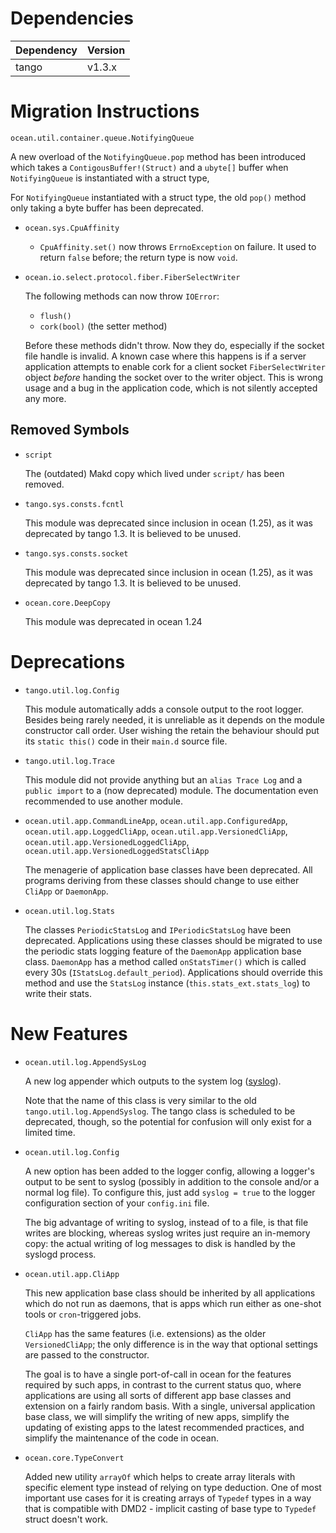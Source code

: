 Dependencies
============

Dependency | Version
-----------|---------
tango      | v1.3.x

Migration Instructions
======================

`ocean.util.container.queue.NotifyingQueue`

  A new overload of the `NotifyingQueue.pop` method has been introduced which
  takes a `ContigousBuffer!(Struct)` and a `ubyte[]` buffer when
  `NotifyingQueue` is instantiated with a struct type,

  For `NotifyingQueue` instantiated with a struct type, the old `pop()`
  method only taking a byte buffer has been deprecated.

* `ocean.sys.CpuAffinity`

  - `CpuAffinity.set()` now throws `ErrnoException` on failure. It used to
    return `false` before; the return type is now `void`.

* `ocean.io.select.protocol.fiber.FiberSelectWriter`

  The following methods can now throw `IOError`:

    * `flush()`
    * `cork(bool)` (the setter method)

  Before these methods didn't throw. Now they do, especially if the socket file
  handle is invalid. A known case where this happens is if a server application
  attempts to enable cork for a client socket `FiberSelectWriter` object
  *before* handing the socket over to the writer object. This is wrong usage and
  a bug in the application code, which is not silently accepted any more.

Removed Symbols
---------------

* `script`

  The (outdated) Makd copy which lived under `script/` has been removed.


* `tango.sys.consts.fcntl`

  This module was deprecated since inclusion in ocean (1.25), as it was deprecated
  by tango 1.3. It is believed to be unused.

* `tango.sys.consts.socket`

  This module was deprecated since inclusion in ocean (1.25), as it was deprecated
  by tango 1.3. It is believed to be unused.

* `ocean.core.DeepCopy`

  This module was deprecated in ocean 1.24


Deprecations
============

* `tango.util.log.Config`

  This module automatically adds a console output to the root logger.
  Besides being rarely needed, it is unreliable as it depends on the module constructor
  call order.  User wishing the retain the behaviour should put its `static this()` code
  in their `main.d` source file.

* `tango.util.log.Trace`

  This module did not provide anything but an `alias Trace Log` and a `public import`
  to a (now deprecated) module.  The documentation even recommended to use another
  module.

* `ocean.util.app.CommandLineApp`,
  `ocean.util.app.ConfiguredApp`,
  `ocean.util.app.LoggedCliApp`,
  `ocean.util.app.VersionedCliApp`,
  `ocean.util.app.VersionedLoggedCliApp`,
  `ocean.util.app.VersionedLoggedStatsCliApp`

  The menagerie of application base classes have been deprecated. All programs
  deriving from these classes should change to use either `CliApp` or
  `DaemonApp`.

* `ocean.util.log.Stats`

  The classes `PeriodicStatsLog` and `IPeriodicStatsLog` have been deprecated.
  Applications using these classes should be migrated to use the periodic stats
  logging feature of the `DaemonApp` application base class. `DaemonApp` has a
  method called `onStatsTimer()` which is called every 30s
  (`IStatsLog.default_period`). Applications should override this method and use
  the `StatsLog` instance (`this.stats_ext.stats_log`) to write their stats.

New Features
============

* `ocean.util.log.AppendSysLog`

  A new log appender which outputs to the system log
  ([syslog](http://linux.die.net/man/3/syslog)).

  Note that the name of this class is very similar to the old
  `tango.util.log.AppendSyslog`. The tango class is scheduled to be deprecated,
  though, so the potential for confusion will only exist for a limited time.

* `ocean.util.log.Config`

  A new option has been added to the logger config, allowing a logger's output
  to be sent to syslog (possibly in addition to the console and/or a normal log
  file). To configure this, just add `syslog = true` to the logger configuration
  section of your `config.ini` file.

  The big advantage of writing to syslog, instead of to a file, is that file
  writes are blocking, whereas syslog writes just require an in-memory copy: the
  actual writing of log messages to disk is handled by the syslogd process.

* `ocean.util.app.CliApp`

  This new application base class should be inherited by all applications which
  do not run as daemons, that is apps which run either as one-shot tools or
  `cron`-triggered jobs.

  `CliApp` has the same features (i.e. extensions) as the older
  `VersionedCliApp`; the only difference is in the way that optional settings
  are passed to the constructor.

  The goal is to have a single port-of-call in ocean for the features required
  by such apps, in contrast to the current status quo, where applications are
  using all sorts of different app base classes and extension on a fairly random
  basis. With a single, universal application base class, we will simplify the
  writing of new apps, simplify the updating of existing apps to the latest
  recommended practices, and simplify the maintenance of the code in ocean.

* `ocean.core.TypeConvert`

  Added new utility `arrayOf` which helps to create array literals with
  specific element type instead of relying on type deduction. One of most
  important use cases for it is creating arrays of `Typedef` types in a way that
  is compatible with DMD2 - implicit casting of base type to `Typedef` struct
  doesn't work.
